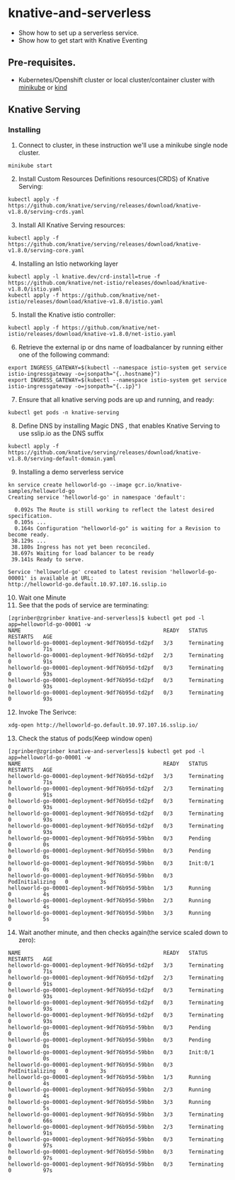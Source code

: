 # knative-and-serverless

- Show how to set up a serverless service.
- Show how to get start with Knative Eventing 

## Pre-requisites.
- Kubernetes/Openshift cluster or local cluster/container cluster with [minikube](https://minikube.sigs.k8s.io/docs/start/) or [kind](https://kind.sigs.k8s.io/)

## Knative Serving

### Installing

1. Connect to cluster, in these instruction we'll use a minikube single node cluster.
```shell
minikube start
```

2. Install Custom Resources Definitions resources(CRDS) of Knative Serving:
```shell
kubectl apply -f https://github.com/knative/serving/releases/download/knative-v1.8.0/serving-crds.yaml
```

3. Install All Knative Serving resources:
```shell
kubectl apply -f https://github.com/knative/serving/releases/download/knative-v1.8.0/serving-core.yaml
```

4. Installing an Istio networking layer
```shell
kubectl apply -l knative.dev/crd-install=true -f https://github.com/knative/net-istio/releases/download/knative-v1.8.0/istio.yaml
kubectl apply -f https://github.com/knative/net-istio/releases/download/knative-v1.8.0/istio.yaml
```

5. Install the Knative istio controller:
```shell
kubectl apply -f https://github.com/knative/net-istio/releases/download/knative-v1.8.0/net-istio.yaml
```

6. Retrieve the external ip or dns name of loadbalancer by running either one of the following command: 
```shell
export INGRESS_GATEWAY=$(kubectl --namespace istio-system get service istio-ingressgateway -o=jsonpath="{..hostname}")
export INGRESS_GATEWAY=$(kubectl --namespace istio-system get service istio-ingressgateway -o=jsonpath="{..ip}")
```

7. Ensure that all knative serving pods are up and running, and ready:
```shell
kubectl get pods -n knative-serving
```

8. Define DNS by installing Magic DNS , that enables Knative Serving to use sslip.io as the DNS suffix
```shell
kubectl apply -f https://github.com/knative/serving/releases/download/knative-v1.8.0/serving-default-domain.yaml
```

9. Installing a demo serverless service
```shell
kn service create helloworld-go --image gcr.io/knative-samples/helloworld-go
Creating service 'helloworld-go' in namespace 'default':

  0.092s The Route is still working to reflect the latest desired specification.
  0.105s ...
  0.164s Configuration "helloworld-go" is waiting for a Revision to become ready.
 38.129s ...
 38.180s Ingress has not yet been reconciled.
 38.697s Waiting for load balancer to be ready
 39.141s Ready to serve.

Service 'helloworld-go' created to latest revision 'helloworld-go-00001' is available at URL:
http://helloworld-go.default.10.97.107.16.sslip.io
```

10. Wait one Minute
11. See that the pods of service are terminating:
```shell
[zgrinber@zgrinber knative-and-serverless]$ kubectl get pod -l app=helloworld-go-00001 -w
NAME                                             READY   STATUS        RESTARTS   AGE
helloworld-go-00001-deployment-9df76b95d-td2pf   3/3     Terminating   0          71s
helloworld-go-00001-deployment-9df76b95d-td2pf   2/3     Terminating   0          91s
helloworld-go-00001-deployment-9df76b95d-td2pf   0/3     Terminating   0          93s
helloworld-go-00001-deployment-9df76b95d-td2pf   0/3     Terminating   0          93s
helloworld-go-00001-deployment-9df76b95d-td2pf   0/3     Terminating   0          93s

```
12. Invoke The Serivce:
```shell
xdg-open http://helloworld-go.default.10.97.107.16.sslip.io/
```

13. Check the status of pods(Keep window open)
```shell
[zgrinber@zgrinber knative-and-serverless]$ kubectl get pod -l app=helloworld-go-00001 -w
NAME                                             READY   STATUS        RESTARTS   AGE
helloworld-go-00001-deployment-9df76b95d-td2pf   3/3     Terminating   0          71s
helloworld-go-00001-deployment-9df76b95d-td2pf   2/3     Terminating   0          91s
helloworld-go-00001-deployment-9df76b95d-td2pf   0/3     Terminating   0          93s
helloworld-go-00001-deployment-9df76b95d-td2pf   0/3     Terminating   0          93s
helloworld-go-00001-deployment-9df76b95d-td2pf   0/3     Terminating   0          93s
helloworld-go-00001-deployment-9df76b95d-59bbn   0/3     Pending       0          0s
helloworld-go-00001-deployment-9df76b95d-59bbn   0/3     Pending       0          0s
helloworld-go-00001-deployment-9df76b95d-59bbn   0/3     Init:0/1      0          0s
helloworld-go-00001-deployment-9df76b95d-59bbn   0/3     PodInitializing   0          3s
helloworld-go-00001-deployment-9df76b95d-59bbn   1/3     Running           0          4s
helloworld-go-00001-deployment-9df76b95d-59bbn   2/3     Running           0          4s
helloworld-go-00001-deployment-9df76b95d-59bbn   3/3     Running           0          5s
```
14. Wait another minute, and then checks again(the service scaled down to zero):
```shell
NAME                                             READY   STATUS        RESTARTS   AGE
helloworld-go-00001-deployment-9df76b95d-td2pf   3/3     Terminating   0          71s
helloworld-go-00001-deployment-9df76b95d-td2pf   2/3     Terminating   0          91s
helloworld-go-00001-deployment-9df76b95d-td2pf   0/3     Terminating   0          93s
helloworld-go-00001-deployment-9df76b95d-td2pf   0/3     Terminating   0          93s
helloworld-go-00001-deployment-9df76b95d-td2pf   0/3     Terminating   0          93s
helloworld-go-00001-deployment-9df76b95d-59bbn   0/3     Pending       0          0s
helloworld-go-00001-deployment-9df76b95d-59bbn   0/3     Pending       0          0s
helloworld-go-00001-deployment-9df76b95d-59bbn   0/3     Init:0/1      0          0s
helloworld-go-00001-deployment-9df76b95d-59bbn   0/3     PodInitializing   0          3s
helloworld-go-00001-deployment-9df76b95d-59bbn   1/3     Running           0          4s
helloworld-go-00001-deployment-9df76b95d-59bbn   2/3     Running           0          4s
helloworld-go-00001-deployment-9df76b95d-59bbn   3/3     Running           0          5s
helloworld-go-00001-deployment-9df76b95d-59bbn   3/3     Terminating       0          66s
helloworld-go-00001-deployment-9df76b95d-59bbn   2/3     Terminating       0          91s
helloworld-go-00001-deployment-9df76b95d-59bbn   0/3     Terminating       0          97s
helloworld-go-00001-deployment-9df76b95d-59bbn   0/3     Terminating       0          97s
helloworld-go-00001-deployment-9df76b95d-59bbn   0/3     Terminating       0          97s

```